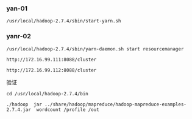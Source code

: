 ###  yan-01

```
/usr/local/hadoop-2.7.4/sbin/start-yarn.sh
```

### yanr-02

```
/usr/local/hadoop-2.7.4/sbin/yarn-daemon.sh start resourcemanager

```

```
http://172.16.99.111:8088/cluster

http://172.16.99.112:8088/cluster
```


验证

```
cd /usr/local/hadoop-2.7.4/bin
```

```
./hadoop  jar ../share/hadoop/mapreduce/hadoop-mapreduce-examples-2.7.4.jar  wordcount /profile /out
```
